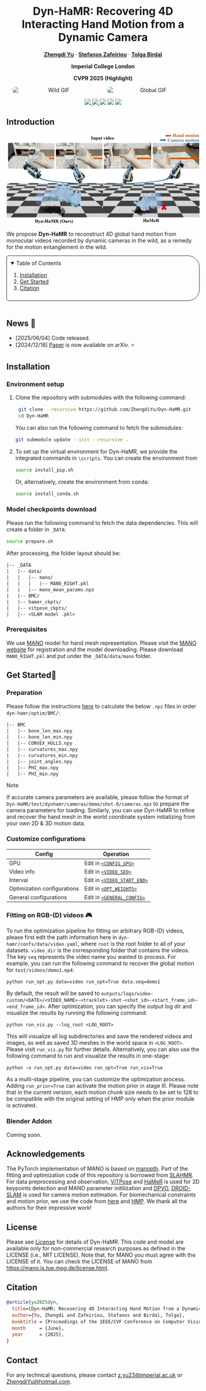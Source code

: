 <p align="center">

  <h1 align="center">Dyn-HaMR: Recovering 4D Interacting Hand Motion from a Dynamic Camera</h1>
  <p align="center">
    <a href="https://github.com/ZhengdiYu"><strong>Zhengdi Yu</strong></a>
    ·
    <a href="https://scholar.google.com/citations?user=QKOH5iYAAAAJ&hl=en&oi=ao"><strong>Stefanos Zafeiriou</strong></a>
    ·
    <a href="https://tolgabirdal.github.io/"><strong>Tolga Birdal</strong></a>
  </p>
  <p align="center">
    <strong>Imperial College London</strong>
  </p>
  </p>
    <p align="center">
    <strong>CVPR 2025 (Highlight)</strong>
  </p>

  <div align="center" style="display: flex; justify-content: center; gap: 20px;">
    <img src="./assets/wild.gif" alt="Wild GIF" width="45%" style="border-radius: 10px;">
    <img src="./assets/global.gif" alt="Global GIF" width="45%" style="border-radius: 10px;">
  </div>

  <p align="center">
    <a href='https://arxiv.org/abs/2412.12861'>
      <img src='https://img.shields.io/badge/Arxiv-2412.12861-A42C25?style=flat&logo=arXiv&logoColor=A42C25'>
    </a>
    <a href='https://arxiv.org/pdf/2412.12861'>
      <img src='https://img.shields.io/badge/Paper-PDF-green?style=flat&logo=arXiv&logoColor=green'>
    </a>
    <a href='https://dyn-hamr.github.io/'>
      <img src='https://img.shields.io/badge/Project-Page-blue?style=flat&logo=Google%20chrome&logoColor=blue'></a>
    <a href='https://youtu.be/n25NGIWiA7M'>
      <img src='https://img.shields.io/badge/YouTube-Video-EA3323?style=flat&logo=youtube&logoColor=EA3323'></a>
      <img src="https://visitor-badge.laobi.icu/badge?page_id=ZhengdiYu.Dyn-HaMR&left_color=gray&right_color=orange">
    </a>
  </p>
</p>


## Introduction
<img src="./assets/teaser.png">

We propose **Dyn-HaMR** to reconstruct 4D global hand motion from monocular videos recorded by dynamic cameras in the wild, as a remedy for the motion entanglement in the wild.

<!-- TABLE OF CONTENTS -->
<details open="open" style='padding: 10px; border-radius:5px 30px 30px 5px; border-style: solid; border-width: 1px;'>
  <summary>Table of Contents</summary>
  <ol>
    <li>
      <a href="#installation">Installation</a>
    </li>
    <li>
      <a href="#get-started">Get Started</a>
    </li>
    <li>
      <a href="#citation">Citation</a>
    </li>
  </ol>
</details>
<br/>

## News :triangular_flag_on_post:
- [2025/06/04] Code released.
- [2024/12/18] [Paper](https://arxiv.org/abs/2412.12861) is now available on arXiv. ⭐

## Installation

### Environment setup
1. Clone the repository with submodules with the following command:
   ```bash
    git clone --recursive https://github.com/ZhengdiYu/Dyn-HaMR.git
    cd Dyn-HaMR
    ```
    You can also run the following command to fetch the submodules:
    ```bash
    git submodule update --init --recursive .
    ```
  
2. To set up the virtual environment for Dyn-HaMR, we provide the integrated commands in `\scripts`. You can create the environment from
    ```bash
    source install_pip.sh
    ```

   Or, alternatively, create the environment from conda:   
    ```bash
    source install_conda.sh
    ```

### Model checkpoints download
Please run the following command to fetch the data dependencies. This will create a folder in `_DATA`:
  ```bash
  source prepare.sh
  ```
After processing, the folder layout should be:
```
|-- _DATA
|   |-- data/  
|   |   |-- mano/
|   |   |   |-- MANO_RIGHT.pkl
|   |   |-- mano_mean_params.npz
|   |-- BMC/
|   |-- hamer_ckpts/
|   |-- vitpose_ckpts/
|   |-- <SLAM model .pkl>
```

### Prerequisites
We use [MANO](https://mano.is.tue.mpg.de) model for hand mesh representation. Please visit the [MANO website](https://mano.is.tue.mpg.de) for registration and the model downloading. Please download `MANO_RIGHT.pkl` and put under the `_DATA/data/mano` folder.

## Get Started🚀

### Preparation
Please follow the instructions [here](https://github.com/MengHao666/Hand-BMC-pytorch) to calculate the below `.npz` files in order `dyn-hamr/optim/BMC/`:
```
|-- BMC
|   |-- bone_len_max.npy
|   |-- bone_len_min.npy
|   |-- CONVEX_HULLS.npy
|   |-- curvatures_max.npy
|   |-- curvatures_min.npy
|   |-- joint_angles.npy
|   |-- PHI_max.npy
|   |-- PHI_min.npy
```

> [!NOTE]
> If accurate camera parameters are available, please follow the format of `Dyn-HaMR/test/dynhamr/cameras/demo/shot-0/cameras.npz` to prepare the camera parameters for loading. Similarly, you can use Dyn-HaMR to refine and recover the hand mesh in the world coordinate system initializing from your own 2D & 3D motion data.

### Customize configurations
| Config | Operation |
|--------|-----------------|
| GPU | Edit in [`<CONFIG_GPU>`](https://github.com/ZhengdiYu/Dyn-HaMR/blob/main/dyn-hamr/confs/config.yaml#L56) |
| Video info | Edit in [`<VIDEO_SEQ>`](https://github.com/ZhengdiYu/Dyn-HaMR/blob/main/dyn-hamr/confs/data/video.yaml#L5) |
| Interval | Edit in [`<VIDEO_START_END>`](https://github.com/ZhengdiYu/Dyn-HaMR/blob/main/dyn-hamr/confs/data/video.yaml#L16-L17) |
| Optimization configurations | Edit in [`<OPT_WEIGHTS>`](https://github.com/ZhengdiYu/Dyn-HaMR/blob/main/dyn-hamr/confs/optim.yaml#L29-L49) |
| General configurations | Edit in [`<GENERAL_CONFIG>`](https://github.com/ZhengdiYu/Dyn-HaMR/blob/main/dyn-hamr/confs/config.yaml) |

### Fitting on RGB-(D) videos 🎮
To run the optimization pipeline for fitting on arbitrary RGB-(D) videos, please first edit the path information here in `dyn-hamr/confs/data/video.yaml`, where `root` is the root folder to all of your datasets. `video_dir` is the corresponding folder that contains the videos. The key `seq` represents the video name you wanted to process. For example, you can run the following command to recover the global motion for `test/videos/demo1.mp4`:

```
python run_opt.py data=video run_opt=True data.seq=demo1
```
By default, the result will be saved to `outputs/logs/video-custom/<DATE>/<VIDEO_NAME>-<tracklet>-shot-<shot_id>-<start_frame_id>-<end_frame_id>`. After optimization, you can specify the output log dir and visualize the results by running the following command:
```
python run_vis.py --log_root <LOG_ROOT>
```
This will visualize all log subdirectories and save the rendered videos and images, as well as saved 3D meshes in the world space in `<LOG_ROOT>`. Please visit `run_vis.py` for further details. Alternatively, you can also use the following command to run and visualize the results in one-stage:
```
python -u run_opt.py data=video run_opt=True run_vis=True
```
As a multi-stage pipeline, you can customize the optimization process. Adding `run_prior=True` can activate the motion prior in stage III. Please note that in the current version, each motion chunk size needs to be set to 128 to be compatible with the original setting of HMP only when the prior module is activated.

### Blender Addon
Coming soon.

## Acknowledgements
The PyTorch implementation of MANO is based on [manopth](https://github.com/hassony2/manopth). Part of the fitting and optimization code of this repository is borrowed from [SLAHMR](https://github.com/vye16/slahmr). For data preprocessing and observation, [ViTPose](https://github.com/ViTAE-Transformer/ViTPose) and [HaMeR](https://github.com/geopavlakos/hamer/) is used for 2D keypoints detection and MANO parameter initilization and [DPVO](https://github.com/princeton-vl/DPVO), [DROID-SLAM](https://github.com/princeton-vl/DROID-SLAM) is used for camera motion estimation. For biomechanical constraints and motion prior, we use the code from [here](https://github.com/MengHao666/Hand-BMC-pytorch) and [HMP](https://hmp.is.tue.mpg.de/). We thank all the authors for their impressive work!

## License
Please see [License](https://github.com/ZhengdiYu/Dyn-HaMR/blob/main/LICENSE) for details of Dyn-HaMR. This code and model are available only for non-commercial research purposes as defined in the LICENSE (i.e., MIT LICENSE). Note that, for MANO you must agree with the LICENSE of it. You can check the LICENSE of MANO from https://mano.is.tue.mpg.de/license.html.

## Citation
```bibtex
@article{yu2025dyn,
  title={Dyn-HaMR: Recovering 4D Interacting Hand Motion from a Dynamic Camera},
  author={Yu, Zhengdi and Zafeiriou, Stefanos and Birdal, Tolga},
  booktitle = {Proceedings of the IEEE/CVF Conference on Computer Vision and Pattern Recognition (CVPR)},
  month     = {June},
  year      = {2025},
}
```

## Contact
For any technical questions, please contact z.yu23@imperial.ac.uk or ZhengdiYu@hotmail.com.
